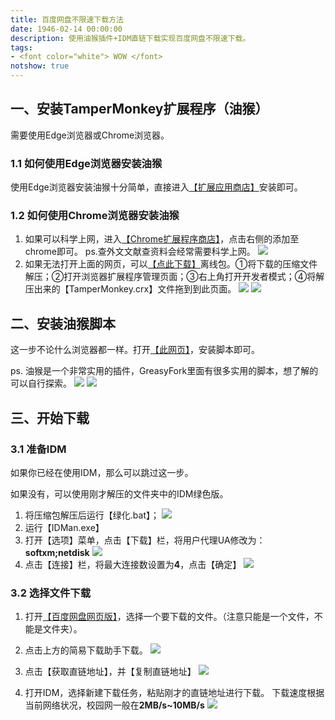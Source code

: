 ```yaml
---
title: 百度网盘不限速下载方法
date: 1946-02-14 00:00:00
description: 使用油猴插件+IDM直链下载实现百度网盘不限速下载。
tags:
- <font color="white"> WOW </font>
notshow: true
---
```



## 一、安装TamperMonkey扩展程序（油猴）
需要使用Edge浏览器或Chrome浏览器。

### 1.1 如何使用Edge浏览器安装油猴
使用Edge浏览器安装油猴十分简单，直接进入[【扩展应用商店】](https://microsoftedge.microsoft.com/addons/detail/tampermonkey/iikmkjmpaadaobahmlepeloendndfphd?hl=zh-CN)安装即可。
### 1.2 如何使用Chrome浏览器安装油猴
1. 如果可以科学上网，进入[【Chrome扩展程序商店】](https://chrome.google.com/webstore/detail/tampermonkey/dhdgffkkebhmkfjojejmpbldmpobfkfo?hl=zh-CN)，点击右侧的添加至chrome即可。
ps.查外文文献查资料会经常需要科学上网。
![](https://img-blog.csdnimg.cn/e6642d8c89b44e4b977b1fb2d49bd2c8.png?x-oss-process=image/watermark,type_ZHJvaWRzYW5zZmFsbGJhY2s,shadow_50,text_Q1NETiBASGFsZl9B,size_20,color_FFFFFF,t_70,g_se,x_16#pic_center)
2. 如果无法打开上面的网页，可以[【点此下载】](https://huffie.lanzouw.com/i6TuUuhjdyd
)离线包。①将下载的压缩文件解压；②打开浏览器扩展程序管理页面；③右上角打开开发者模式；④将解压出来的【TamperMonkey.crx】文件拖到到此页面。
![](https://img-blog.csdnimg.cn/95cf0b5cda3b482f97784e643760b2b6.png?x-oss-process=image/watermark,type_ZHJvaWRzYW5zZmFsbGJhY2s,shadow_50,text_Q1NETiBASGFsZl9B,size_20,color_FFFFFF,t_70,g_se,x_16#pic_center)
![](https://img-blog.csdnimg.cn/89c295ba5e1b4eaa9a4f02dea5b5e082.png?x-oss-process=image/watermark,type_ZHJvaWRzYW5zZmFsbGJhY2s,shadow_50,text_Q1NETiBASGFsZl9B,size_20,color_FFFFFF,t_70,g_se,x_16#pic_center)

## 二、安装油猴脚本

这一步不论什么浏览器都一样。打开[【此网页】](https://greasyfork.org/zh-CN/scripts/418182-%E7%99%BE%E5%BA%A6%E7%BD%91%E7%9B%98%E7%AE%80%E6%98%93%E4%B8%8B%E8%BD%BD%E5%8A%A9%E6%89%8B-%E7%9B%B4%E9%93%BE%E4%B8%8B%E8%BD%BD%E5%A4%8D%E6%B4%BB%E7%89%88)，安装脚本即可。

ps. 油猴是一个非常实用的插件，GreasyFork里面有很多实用的脚本，想了解的可以自行探索。
![](https://img-blog.csdnimg.cn/87ff4755090f46388291ce76d686dfe8.png?x-oss-process=image/watermark,type_ZHJvaWRzYW5zZmFsbGJhY2s,shadow_50,text_Q1NETiBASGFsZl9B,size_20,color_FFFFFF,t_70,g_se,x_16#pic_center)
![](https://img-blog.csdnimg.cn/524723165590413c802a8f0e3b8065ad.png?x-oss-process=image/watermark,type_ZHJvaWRzYW5zZmFsbGJhY2s,shadow_50,text_Q1NETiBASGFsZl9B,size_20,color_FFFFFF,t_70,g_se,x_16#pic_center)

## 三、开始下载
### 3.1 准备IDM
如果你已经在使用IDM，那么可以跳过这一步。

如果没有，可以使用刚才解压的文件夹中的IDM绿色版。
1. 将压缩包解压后运行【绿化.bat】；
![](https://img-blog.csdnimg.cn/bf93366e169c4763a031b5fff36e25f0.png?x-oss-process=image/watermark,type_ZHJvaWRzYW5zZmFsbGJhY2s,shadow_50,text_Q1NETiBASGFsZl9B,size_20,color_FFFFFF,t_70,g_se,x_16#pic_center)
2. 运行【IDMan.exe】
3. 打开【选项】菜单，点击【下载】栏，将用户代理UA修改为：**softxm;netdisk**
![](https://img-blog.csdnimg.cn/ca9d61b5f676414299c09e212b3ea39c.png?x-oss-process=image/watermark,type_ZHJvaWRzYW5zZmFsbGJhY2s,shadow_50,text_Q1NETiBASGFsZl9B,size_20,color_FFFFFF,t_70,g_se,x_16#pic_center)
4. 点击【连接】栏，将最大连接数设置为**4**，点击【确定】
![](https://img-blog.csdnimg.cn/57cc91040b88415b82ac865d28c8ef26.png?x-oss-process=image/watermark,type_ZHJvaWRzYW5zZmFsbGJhY2s,shadow_50,text_Q1NETiBASGFsZl9B,size_20,color_FFFFFF,t_70,g_se,x_16#pic_center)

### 3.2 选择文件下载
1. 打开[【百度网盘网页版】](https://pan.baidu.com/)，选择一个要下载的文件。（注意只能是一个文件，不能是文件夹）。

2. 点击上方的简易下载助手下载。
![](https://img-blog.csdnimg.cn/8ba86c7ea1e54237b82bf5348a668ba3.png?x-oss-process=image/watermark,type_ZHJvaWRzYW5zZmFsbGJhY2s,shadow_50,text_Q1NETiBASGFsZl9B,size_20,color_FFFFFF,t_70,g_se,x_16#pic_center)
3. 点击【获取直链地址】，并【复制直链地址】
![](https://img-blog.csdnimg.cn/807244ac7fe848c8a4d5ea55ad08e441.png?x-oss-process=image/watermark,type_ZHJvaWRzYW5zZmFsbGJhY2s,shadow_50,text_Q1NETiBASGFsZl9B,size_20,color_FFFFFF,t_70,g_se,x_16#pic_center)
4. 打开IDM，选择新建下载任务，粘贴刚才的直链地址进行下载。
下载速度根据当前网络状况，校园网一般在**2MB/s~10MB/s**
![](https://img-blog.csdnimg.cn/214ed89178164d89b1ff66f1414754f7.png?x-oss-process=image/watermark,type_ZHJvaWRzYW5zZmFsbGJhY2s,shadow_50,text_Q1NETiBASGFsZl9B,size_20,color_FFFFFF,t_70,g_se,x_16#pic_center)